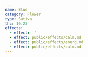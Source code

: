 ```yaml
---
name: Blue
category: Flower
type: Sativa
thc: 10.23
effects:
  - effect: ''
  - effect: public/effects/calm.md
  - effect: public/effects/energ.md
  - effect: public/effects/calm.md
---
```



